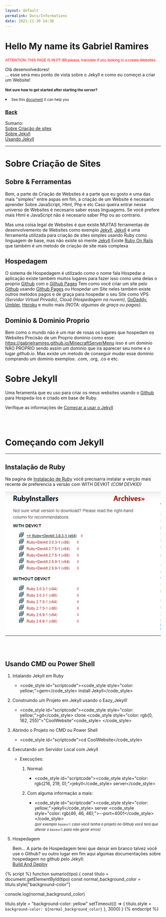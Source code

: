 ```yaml
---
layout: default
permalink: Docs/Informations
date: 2021-11-30 14:30
---
```


<style>
#scriptcode {
    padding: 5.1px;
    color: white;
    background-color: black;
    box-shadow: 2px 3px 7px 2px rgb(0 0 0 / 2%);
    border-radius: 5px;
}
</style>

<h1>Hello My name its Gabriel Ramires</h1>
<small style="color: red;">ATTENTION: THIS PAGE IS IN PT-BR please, translate if you looking to a create Websites.</small>

Olá desenvolvedores!\
... esse sera meu ponto de vista sobre o Jekyll e como eu começei a criar um Website!

<small><b>Not sure how to get started after starting the server?</b></small><br>

<li><small>See this <a href="./Beginning">document</a> it can help you</small></li>

<h3><a href=".">Back</a></h3>

Sumario:\
<a onclick="sumario(1)" href="#sobre-criação-de-sites">Sobre Criação de sites</a>\
<a onclick="sumario(2)" href="#sobre-jekyll">Sobre Jekyll</a>\
<a onclick="sumario(3)" href="#começando-com-jekyll">Usando Jekyll</a>

<hr>

# <span id="1">Sobre Criação de Sites</span>

## Sobre & Ferramentas

Bem, a parte de Criação de Websites é a parte que eu gosto e uma das mais "simples" entre aspas em fim, a criação de um Website é necesario aprender Sobre JavaScript, Html, Php e etc Caso queira entrar nesse universo de Websites é necesario saber essas linguagems. Se você prefere mais Html e JavaScript não é necesario saber Php ou ao contrario.

Mas uma coisa legal de Websites é que existe MUITAS ferramentas de desenvolvemento de Websites como exemplo <a target="_blank" href="https://jekyllrb.com">Jekyll</a>, <a target="_blank" href="https://jekyllrb.com">Jekyll</a> é uma ferramenta utilizada para criação de sites simples usando Ruby como linguagem de base, mas não existe só mente <a target="_blank" href="https://jekyllrb.com">Jekyll</a> Existe <a target="_blank" href="https://rubyonrails.org">Ruby On Rails</a> que também é um metodo de criação de site mais complexa

## Hospedagem

O sistema de Hospedagem é utilizado como o nome fala Hospedar a aplicação existe também muitos lugares para fazer isso como uma delas o proprio <a target="_blank" href="https://github.com">Github</a> com o <a target="_blank" href="https://pages.github.com">Github Pages</a> Tem como você criar um site pelo <a target="_blank" href="https://github.com">Github</a> usando <a target="_blank" href="https://pages.github.com">Github Pages</a> ou Hospedar um Site neles também existe outros metodos pagos e de graça para hospedar o seu Site como VPS _(Servidor Virtual Privado)_, Cloud _(Hospedagem na nuvem)_, <a target="_blank" href="https://www.godaddy.com/pt-br">GoDaddy</a>, <a target="_blank" href="https://umbler.com/br">Umbler</a>, <a target="_blank" href="https://www.heroku.com">Heroku</a> e muito mais _(NOTA: algumas de graça ou pagas)_.

## Dominio & Dominio Proprio

Bem como o mundo não é um mar de rosas os lugares que hospedam os Websites Precisão de um Proprio dominio como esse: <a target="_blank" href="https://gabrielramires.github.io/MinecraftServerMenu">https://gabrielramires.github.io/MinecraftServerMenu</a> isso é um dominio NÃO PROPRIO sendo assim um dominio que ira aparecer seu nome e o lugar _github.io_. Mas existe um metodo de conseguir mudar esse dominio comprando um dominio exemplos: .com, .org, .co e etc.

# <span id="2">Sobre Jekyll</span>

Uma feramenta que eu uso para criar os meus websites usando o <a target="_blank" href="https://pages.github.com">Github</a> para Hospeda-los e criado em base de Ruby.

Verifique as informações de <a target="_blank" href="#começar-a-usar-o-jekyll">Começar a usar o Jekyll</a>

<br><br>

# <span id="3">Começando com Jekyll</span>

<hr>

## <b>Instalação de Ruby</b>

Na pagina de <a target="_blank" href="https://rubyinstaller.org/downloads">Instalação de Ruby</a> você precisarra instalar a verção mais recente de preferencia a versão com WITH DEVKIT _(COM DEVKID)_

<a target="_blank" href="../Assets/Images/RubyInstallScreamShoot.png"><img src="../Assets/Images/RubyInstallScreamShoot.png" alt="RubyInstallScreamShoot.png (NO LOADDED)"></a>

<hr>

<br><br>

## <b>Usando CMD ou Power Shell</b>

1.  Intalando Jekyll em Ruby

    - <code_style id="scriptcode"><code_style style="color: yellow;">gem</code_style> install Jekyll</code_style> <br>

2.  Construindo um Projeto em Jekyll usando o Eazy_Jekyll!

    - <code_style id="scriptcode"><code_style style="color: yellow;">git</code_style> clone <code_style style="color: rgb(0, 162, 255)">"CoolWebsite"<code_style> </code_style> <br>

3.  Abrindo o Projeto no CMD ou Power Shell

    - <code_style id="scriptcode">cd CoolWebsite</code_style> <br>

4.  Executando um Servidor Local com Jekyll

    - Execuções:

      1.  Normal:

          - <code_style id="scriptcode"><code_style style="color: rgb(216, 219, 0);">jekyll</code_style> server</code_style> <br>

      2.  Com alguma informação a mais:

          - <code_style id="scriptcode"><code_style style="color: yellow;">jekyll</code_style> server <code_style style="color: rgb(46, 46, 46);">--port=4001</code_style></code_style>\
            <small><i>(por exemplo `baseurl` caso você tenha o projeto no Github você tera que alterar o `baseurl` para não gerar erros)</i></small>

5.  Hospedagem

    Bem... A parte de Hospedagem terei que deixar em branco talvez você use o Github? ou outro lugar em fim aqui algumas documentações sobre hospedagem no github pelo Jekyll:\
    <a target="_blank" href="https://jekyllrb.com/docs/continuous-integration/github-actions/#build-and-deploy">Build And Deploy</a>

{% script %}
function sumario(tipo) {
const titulo = document.getElementById(tipo)
const normal_background_color = titulo.style["background-color"]

console.log(normal_background_color)

titulo.style = "background-color: yellow"
setTimeout(() => {
titulo.style = `background-color: ${normal_background_color}`
}, 3000)
}
{% endscript %}

<!--
<script>
    function sumario(tipo) {
        const titulo = document.getElementById(tipo)
        const normal_background_color = titulo.style["background-color"]

        console.log(normal_background_color)

        titulo.style = "background-color: yellow"
        setTimeout(() => {
        titulo.style = `background-color: ${normal_background_color}`
        }, 3000)
    }
</script>
-->
